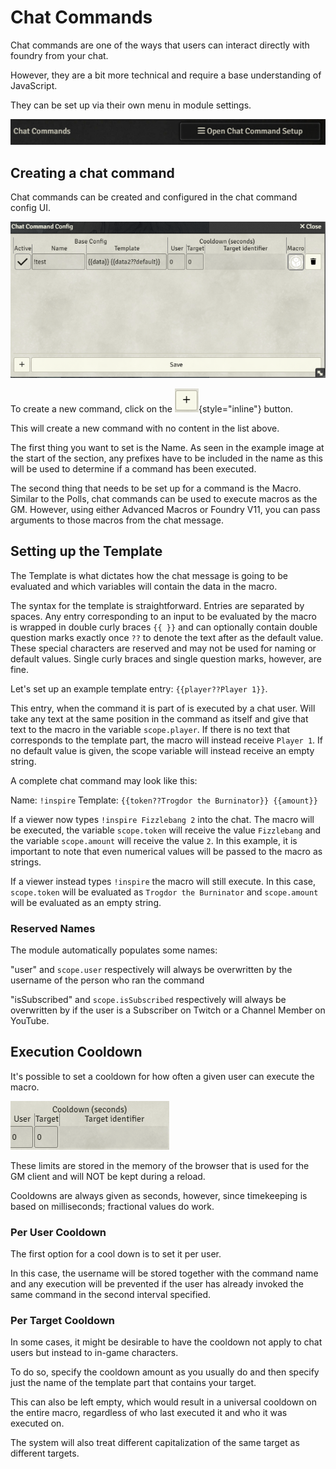 # Chat Commands

Chat commands are one of the ways that users can interact directly with foundry from your chat.

However, they are a bit more technical and require a base understanding of JavaScript.

They can be set up via their own menu in module settings.

![image](./assets/ep-chat-commands.png)


## Creating a chat command

Chat commands can be created and configured in the chat command config UI.

![image](./assets/ep-chat-command-config.png)

To create a new command, click on the ![image](./assets/ep-add.png){style="inline"} button.

This will create a new command with no content in the list above.

The first thing you want to set is the Name. As seen in the example image at the start of the section, any prefixes have to be included in the name as this will be used to determine if a command has been executed.

The second thing that needs to be set up for a command is the Macro.
Similar to the Polls, chat commands can be used to execute macros as the GM. However, using either Advanced Macros or Foundry V11, you can pass arguments to those macros from the chat message.

## Setting up the Template

The Template is what dictates how the chat message is going to be evaluated and which variables will contain the data in the macro.

The syntax for the template is straightforward.
Entries are separated by spaces.
Any entry corresponding to an input to be evaluated by the macro is wrapped in double curly braces ``{{ }}``
and can optionally contain double question marks exactly once ``??`` to denote the text after as the default value.
These special characters are reserved and may not be used for naming or default values.
Single curly braces and single question marks, however, are fine.

Let's set up an example template entry: ``{{player??Player 1}}``.

This entry, when the command it is part of is executed by a chat user.
Will take any text at the same position in the command as itself
and give that text to the macro in the variable ``scope.player``.
If there is no text that corresponds to the template part, the macro will instead receive ``Player 1``.
If no default value is given, the scope variable will instead receive an empty string.

A complete chat command may look like this:

Name: ``!inspire``
Template: ``{{token??Trogdor the Burninator}} {{amount}}``

If a viewer now types ``!inspire Fizzlebang 2`` into the chat.
The macro will be executed,
the variable ``scope.token`` will receive the value ``Fizzlebang`` and the variable ``scope.amount``
will receive the value ``2``.
In this example, it is important to note that even numerical values will be passed to the macro as strings.

If a viewer instead types ``!inspire`` the macro will still execute.
In this case,
``scope.token`` will be evaluated as ``Trogdor the Burninator`` and ``scope.amount``
will be evaluated as an empty string.

### Reserved Names

The module automatically populates some names:

"user" and ``scope.user`` respectively will always be overwritten by the username of the person who ran the command

"isSubscribed" and ``scope.isSubscribed`` respectively will always be overwritten by if the user is a Subscriber on Twitch or a Channel Member on YouTube.

## Execution Cooldown

It's possible to set a cooldown for how often a given user can execute the macro.

![image](./assets/ep-cooldown.png)


These limits are stored in the memory of the browser that is used for the GM client and will NOT be kept during a reload.

Cooldowns are always given as seconds, however, since timekeeping is based on milliseconds; fractional values do work.

### Per User Cooldown

The first option for a cool down is to set it per user.

In this case,
the username will be stored together with the command name
and any execution will be prevented if the user has already invoked the same command in the second interval specified.

### Per Target Cooldown

In some cases, it might be desirable to have the cooldown not apply to chat users but instead to in-game characters.

To do so, specify the cooldown amount as you usually do and then specify just the name of the template part that contains your target.

This can also be left empty, which would result in a universal cooldown on the entire macro, regardless of who last executed it and who it was executed on.

The system will also treat different capitalization of the same target as different targets.